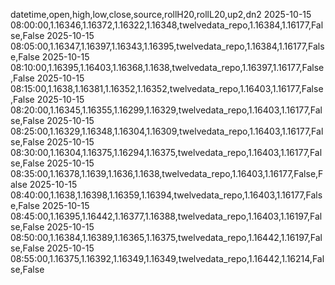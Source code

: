 datetime,open,high,low,close,source,rollH20,rollL20,up2,dn2
2025-10-15 08:00:00,1.16346,1.16372,1.16322,1.16348,twelvedata_repo,1.16384,1.16177,False,False
2025-10-15 08:05:00,1.16347,1.16397,1.16343,1.16395,twelvedata_repo,1.16384,1.16177,False,False
2025-10-15 08:10:00,1.16395,1.16403,1.16368,1.1638,twelvedata_repo,1.16397,1.16177,False,False
2025-10-15 08:15:00,1.1638,1.16381,1.16352,1.16352,twelvedata_repo,1.16403,1.16177,False,False
2025-10-15 08:20:00,1.16345,1.16355,1.16299,1.16329,twelvedata_repo,1.16403,1.16177,False,False
2025-10-15 08:25:00,1.16329,1.16348,1.16304,1.16309,twelvedata_repo,1.16403,1.16177,False,False
2025-10-15 08:30:00,1.16304,1.16375,1.16294,1.16375,twelvedata_repo,1.16403,1.16177,False,False
2025-10-15 08:35:00,1.16378,1.1639,1.1636,1.1638,twelvedata_repo,1.16403,1.16177,False,False
2025-10-15 08:40:00,1.1638,1.16398,1.16359,1.16394,twelvedata_repo,1.16403,1.16177,False,False
2025-10-15 08:45:00,1.16395,1.16442,1.16377,1.16388,twelvedata_repo,1.16403,1.16197,False,False
2025-10-15 08:50:00,1.16384,1.16389,1.16365,1.16375,twelvedata_repo,1.16442,1.16197,False,False
2025-10-15 08:55:00,1.16375,1.16392,1.16349,1.16349,twelvedata_repo,1.16442,1.16214,False,False
